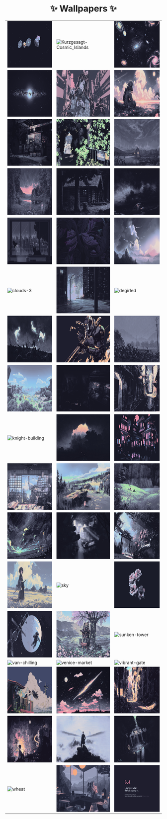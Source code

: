<div align="center">
  <h1>✨ Wallpapers ✨</h1>

<table>
  <tr>
    <td>
      <img alt="Kurzgesagt-Asteroid_Miner_1" src="../Kurzgesagt-Asteroid_Miner_1.png" width="260" height="150"/>
    </td>
    <td>
      <img alt="Kurzgesagt-Cosmic_Islands" src="../Kurzgesagt-Cosmic_Islands.png" width="260" height="150"/>
    </td>
    <td>
      <img alt="Kurzgesagt-Galaxies" src="../Kurzgesagt-Galaxies.png" width="260" height="150"/>
    </td>
  </tr>
  <tr>
    <td>
      <img alt="Kurzgesagt-Galaxy_3" src="../Kurzgesagt-Galaxy_3.png" width="260" height="150"/>
    </td>
    <td>
      <img alt="Mocha-hald8-pinkish" src="../Mocha-hald8-pinkish.jpg" width="260" height="150"/>
    </td>
    <td>
      <img alt="astronaut" src="../astronaut.png" width="260" height="150"/>
    </td>
  </tr>
  <tr>
    <td>
      <img alt="basement" src="../basement.jpg" width="260" height="150"/>
    </td>
    <td>
      <img alt="beach-path" src="../beach-path.jpg" width="260" height="150"/>
    </td>
    <td>
      <img alt="cabin-4" src="../cabin-4.png" width="260" height="150"/>
    </td>
  </tr>
  <tr>
    <td>
      <img alt="cabin-5" src="../cabin-5.png" width="260" height="150"/>
    </td>
    <td>
      <img alt="cabin" src="../cabin.png" width="260" height="150"/>
    </td>
    <td>
      <img alt="car-wreck" src="../car-wreck.png" width="260" height="150"/>
    </td>
  </tr>
  <tr>
    <td>
      <img alt="cat-vibin" src="../cat-vibin.png" width="260" height="150"/>
    </td>
    <td>
      <img alt="cat_leaves" src="../cat_leaves.png" width="260" height="150"/>
    </td>
    <td>
      <img alt="clouds-3" src="../clouds-3.jpg" width="260" height="150"/>
    </td>
  </tr>
  <tr>
    <td>
      <img alt="clouds-3" src="../clouds-3.png" width="260" height="150"/>
    </td>
    <td>
      <img alt="cold-alley" src="../cold-alley.png" width="260" height="150"/>
    </td>
    <td>
      <img alt="degirled" src="../degirled.png" width="260" height="150"/>
    </td>
  </tr>
  <tr>
    <td>
      <img alt="dominik-mayer" src="../dominik-mayer.jpg" width="260" height="150"/>
    </td>
    <td>
      <img alt="doom-catppuccin-l3" src="../doom-catppuccin-l3.png" width="260" height="150"/>
    </td>
    <td>
      <img alt="flowering-rain" src="../flowering-rain.png" width="260" height="150"/>
    </td>
  </tr>
  <tr>
    <td>
      <img alt="genshin-landscape" src="../genshin-landscape.png" width="260" height="150"/>
    </td>
    <td>
      <img alt="hollow-knight" src="../hollow-knight.png" width="260" height="150"/>
    </td>
    <td>
      <img alt="japan-alley" src="../japan-alley.png" width="260" height="150"/>
    </td>
  </tr>
  <tr>
    <td>
      <img alt="knight-building" src="../knight-building.png" width="260" height="150"/>
    </td>
    <td>
      <img alt="marine-tunnel" src="../marine-tunnel.jpg" width="260" height="150"/>
    </td>
    <td>
      <img alt="neon-dim" src="../neon-dim.png" width="260" height="150"/>
    </td>
  </tr>
  <tr>
    <td>
      <img alt="paint" src="../paint.jpg" width="260" height="150"/>
    </td>
    <td>
      <img alt="painting-standing" src="../painting-standing.jpg" width="260" height="150"/>
    </td>
    <td>
      <img alt="pixel-napping" src="../pixel-napping.png" width="260" height="150"/>
    </td>
  </tr>
  <tr>
    <td>
      <img alt="result_3" src="../result_3.png" width="260" height="150"/>
    </td>
    <td>
      <img alt="ruins" src="../ruins.jpg" width="260" height="150"/>
    </td>
    <td>
      <img alt="sakura-gate" src="../sakura-gate.jpg" width="260" height="150"/>
    </td>
  </tr>
  <tr>
    <td>
      <img alt="samurai" src="../samurai.jpg" width="260" height="150"/>
    </td>
    <td>
      <img alt="sky" src="../sky.png" width="260" height="150"/>
    </td>
    <td>
      <img alt="soft-rose" src="../soft-rose.jpg" width="260" height="150"/>
    </td>
  </tr>
  <tr>
    <td>
      <img alt="space" src="../space.png" width="260" height="150"/>
    </td>
    <td>
      <img alt="stall" src="../stall.jpg" width="260" height="150"/>
    </td>
    <td>
      <img alt="sunken-tower" src="../sunken-tower.png" width="260" height="150"/>
    </td>
  </tr>
  <tr>
    <td>
      <img alt="van-chilling" src="../van-chilling.png" width="260" height="150"/>
    </td>
    <td>
      <img alt="venice-market" src="../venice-market.png" width="260" height="150"/>
    </td>
    <td>
      <img alt="vibrant-gate" src="../vibrant-gate.png" width="260" height="150"/>
    </td>
  </tr>
  <tr>
    <td>
      <img alt="wall_2" src="../wall_2.png" width="260" height="150"/>
    </td>
    <td>
      <img alt="wallhaven-9mjw78" src="../wallhaven-9mjw78.png" width="260" height="150"/>
    </td>
    <td>
      <img alt="wallpaper-theme-converter5" src="../wallpaper-theme-converter5.png" width="260" height="150"/>
    </td>
  </tr>
  <tr>
    <td>
      <img alt="wallpaper-theme-converter9" src="../wallpaper-theme-converter9.png" width="260" height="150"/>
    </td>
    <td>
      <img alt="wanderer" src="../wanderer.jpg" width="260" height="150"/>
    </td>
    <td>
      <img alt="waterfall" src="../waterfall.png" width="260" height="150"/>
    </td>
  </tr>
  <tr>
    <td>
      <img alt="wheat" src="../wheat.png" width="260" height="150"/>
    </td>
    <td>
      <img alt="window-room" src="../window-room.png" width="260" height="150"/>
    </td>
    <td>
      <img alt="windows-error" src="../windows-error.jpg" width="260" height="150"/>
    </td>
  </tr>
</table>

</div>
